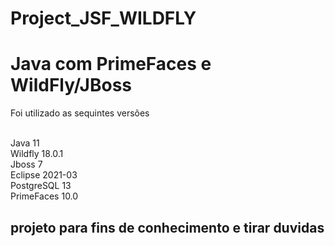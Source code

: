 # Project_JSF_WILDFLY


<h1> Java com PrimeFaces e WildFly/JBoss</h1>


<p>Foi utilizado as sequintes versões</p>
<br>
Java 11 <br>
Wildfly 18.0.1 <br>
Jboss 7 <br>
Eclipse 2021-03 <br>
PostgreSQL 13 <br>
PrimeFaces 10.0 <br>

<h2>projeto para fins de conhecimento e tirar duvidas</h2>

